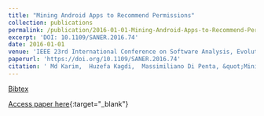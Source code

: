 ```yaml
---
title: "Mining Android Apps to Recommend Permissions"
collection: publications
permalink: /publication/2016-01-01-Mining-Android-Apps-to-Recommend-Permissions
excerpt: 'DOI: 10.1109/SANER.2016.74'
date: 2016-01-01
venue: 'IEEE 23rd International Conference on Software Analysis, Evolution, and Reengineering, SANER 2016, Suita, Osaka, Japan, March 14-18, 2016 - Volume 1'
paperurl: 'https://doi.org/10.1109/SANER.2016.74'
citation: ' Md Karim,  Huzefa Kagdi,  Massimiliano Di Penta, &quot;Mining Android Apps to Recommend Permissions.&quot; IEEE 23rd International Conference on Software Analysis, Evolution, and Reengineering, SANER 2016, Suita, Osaka, Japan, March 14-18, 2016 - Volume 1, 2016.'
---
```

[Bibtex](https://dblp.org/rec/bib/conf/wcre/KarimKP16)

[Access paper here](https://doi.org/10.1109/SANER.2016.74){:target="_blank"}
